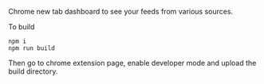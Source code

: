 Chrome new tab dashboard to see your feeds from various sources.

To build

```
npm i
npm run build
```

Then go to chrome extension page, enable developer mode and upload the build directory.
